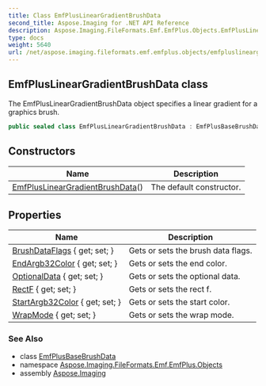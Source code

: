 ```yaml
---
title: Class EmfPlusLinearGradientBrushData
second_title: Aspose.Imaging for .NET API Reference
description: Aspose.Imaging.FileFormats.Emf.EmfPlus.Objects.EmfPlusLinearGradientBrushData class. The EmfPlusLinearGradientBrushData object specifies a linear gradient for a graphics brush
type: docs
weight: 5640
url: /net/aspose.imaging.fileformats.emf.emfplus.objects/emfpluslineargradientbrushdata/
---
```

## EmfPlusLinearGradientBrushData class

The EmfPlusLinearGradientBrushData object specifies a linear gradient for a graphics brush.

```csharp
public sealed class EmfPlusLinearGradientBrushData : EmfPlusBaseBrushData
```

## Constructors

| Name | Description |
| --- | --- |
| [EmfPlusLinearGradientBrushData](emfpluslineargradientbrushdata/)() | The default constructor. |

## Properties

| Name | Description |
| --- | --- |
| [BrushDataFlags](../../aspose.imaging.fileformats.emf.emfplus.objects/emfpluslineargradientbrushdata/brushdataflags/) { get; set; } | Gets or sets the brush data flags. |
| [EndArgb32Color](../../aspose.imaging.fileformats.emf.emfplus.objects/emfpluslineargradientbrushdata/endargb32color/) { get; set; } | Gets or sets the end color. |
| [OptionalData](../../aspose.imaging.fileformats.emf.emfplus.objects/emfpluslineargradientbrushdata/optionaldata/) { get; set; } | Gets or sets the optional data. |
| [RectF](../../aspose.imaging.fileformats.emf.emfplus.objects/emfpluslineargradientbrushdata/rectf/) { get; set; } | Gets or sets the rect f. |
| [StartArgb32Color](../../aspose.imaging.fileformats.emf.emfplus.objects/emfpluslineargradientbrushdata/startargb32color/) { get; set; } | Gets or sets the start color. |
| [WrapMode](../../aspose.imaging.fileformats.emf.emfplus.objects/emfpluslineargradientbrushdata/wrapmode/) { get; set; } | Gets or sets the wrap mode. |

### See Also

* class [EmfPlusBaseBrushData](../emfplusbasebrushdata/)
* namespace [Aspose.Imaging.FileFormats.Emf.EmfPlus.Objects](../../aspose.imaging.fileformats.emf.emfplus.objects/)
* assembly [Aspose.Imaging](../../)


